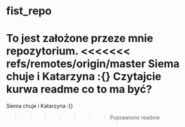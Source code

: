 # fist_repo
To jest założone przeze mnie repozytorium.
<<<<<<< refs/remotes/origin/master
Siema chuje i Katarzyna :{}
Czytajcie kurwa readme co to ma być?
=======
Siema chuje i Katarzyna :{}
>>>>>>> Poprawione readme
